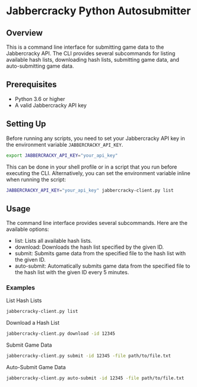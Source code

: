 # Jabbercracky Python Autosubmitter

## Overview

This is a command line interface for submitting game data to the Jabbercracky
API. The CLI provides several subcommands for listing available hash lists,
downloading hash lists, submitting game data, and auto-submitting game data.

## Prerequisites

- Python 3.6 or higher
- A valid Jabbercracky API key

## Setting Up

Before running any scripts, you need to set your Jabbercracky API key in the environment variable `JABBERCRACKY_API_KEY`.

```sh
export JABBERCRACKY_API_KEY="your_api_key"
```

This can be done in your shell profile or in a script that you run before
executing the CLI. Alternatively, you can set the environment variable inline when running the script:
```sh
JABBERCRACKY_API_KEY="your_api_key" jabbercracky-client.py list
```

## Usage

The command line interface provides several subcommands. Here are the available options:

- list: Lists all available hash lists.
- download: Downloads the hash list specified by the given ID.
- submit: Submits game data from the specified file to the hash list with the given ID.
- auto-submit: Automatically submits game data from the specified file to the hash list with the given ID every 5 minutes.

### Examples
List Hash Lists
```sh
jabbercracky-client.py list
```

Download a Hash List
```sh
jabbercracky-client.py download -id 12345
```

Submit Game Data
```sh
jabbercracky-client.py submit -id 12345 -file path/to/file.txt
```

Auto-Submit Game Data
```sh
jabbercracky-client.py auto-submit -id 12345 -file path/to/file.txt
```
